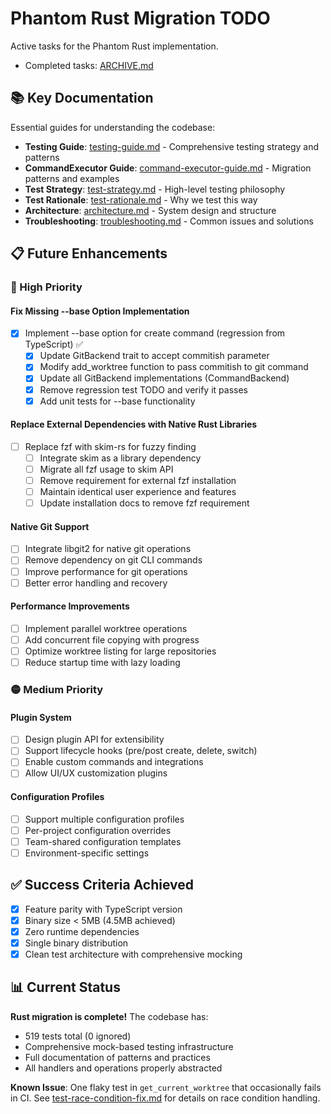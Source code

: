 # Phantom Rust Migration TODO

Active tasks for the Phantom Rust implementation.

- Completed tasks: [ARCHIVE.md](./ARCHIVE.md)

## 📚 Key Documentation

Essential guides for understanding the codebase:

- **Testing Guide**: [testing-guide.md](./rust/docs/testing-guide.md) - Comprehensive testing strategy and patterns
- **CommandExecutor Guide**: [command-executor-guide.md](./rust/docs/command-executor-guide.md) - Migration patterns and examples
- **Test Strategy**: [test-strategy.md](./rust/docs/test-strategy.md) - High-level testing philosophy
- **Test Rationale**: [test-rationale.md](./rust/docs/test-rationale.md) - Why we test this way
- **Architecture**: [architecture.md](./rust/docs/architecture.md) - System design and structure
- **Troubleshooting**: [troubleshooting.md](./rust/docs/troubleshooting.md) - Common issues and solutions

## 📋 Future Enhancements

### 🔴 High Priority

#### Fix Missing --base Option Implementation
- [x] Implement --base option for create command (regression from TypeScript) ✅
  - [x] Update GitBackend trait to accept commitish parameter
  - [x] Modify add_worktree function to pass commitish to git command
  - [x] Update all GitBackend implementations (CommandBackend)
  - [x] Remove regression test TODO and verify it passes
  - [x] Add unit tests for --base functionality

#### Replace External Dependencies with Native Rust Libraries
- [ ] Replace fzf with skim-rs for fuzzy finding
  - [ ] Integrate skim as a library dependency
  - [ ] Migrate all fzf usage to skim API
  - [ ] Remove requirement for external fzf installation
  - [ ] Maintain identical user experience and features
  - [ ] Update installation docs to remove fzf requirement

#### Native Git Support
- [ ] Integrate libgit2 for native git operations
- [ ] Remove dependency on git CLI commands
- [ ] Improve performance for git operations
- [ ] Better error handling and recovery

#### Performance Improvements  
- [ ] Implement parallel worktree operations
- [ ] Add concurrent file copying with progress
- [ ] Optimize worktree listing for large repositories
- [ ] Reduce startup time with lazy loading

### 🟡 Medium Priority

#### Plugin System
- [ ] Design plugin API for extensibility
- [ ] Support lifecycle hooks (pre/post create, delete, switch)
- [ ] Enable custom commands and integrations
- [ ] Allow UI/UX customization plugins

#### Configuration Profiles
- [ ] Support multiple configuration profiles
- [ ] Per-project configuration overrides  
- [ ] Team-shared configuration templates
- [ ] Environment-specific settings

## ✅ Success Criteria Achieved

- [x] Feature parity with TypeScript version
- [x] Binary size < 5MB (4.5MB achieved)
- [x] Zero runtime dependencies
- [x] Single binary distribution
- [x] Clean test architecture with comprehensive mocking

## 📊 Current Status

**Rust migration is complete!** The codebase has:
- 519 tests total (0 ignored)
- Comprehensive mock-based testing infrastructure
- Full documentation of patterns and practices
- All handlers and operations properly abstracted

**Known Issue**: One flaky test in `get_current_worktree` that occasionally fails in CI. See [test-race-condition-fix.md](./rust/docs/test-race-condition-fix.md) for details on race condition handling.